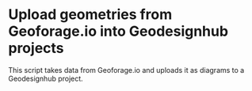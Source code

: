 # Upload geometries from Geoforage.io into Geodesignhub projects
This script takes data from Geoforage.io and uploads it as diagrams to a Geodesignhub project.
